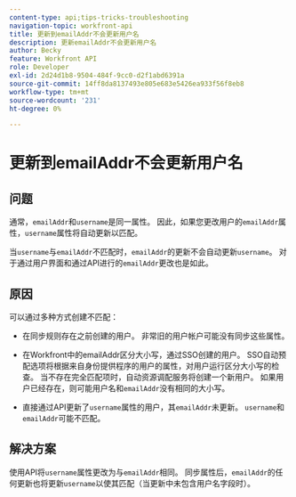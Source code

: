 ```yaml
---
content-type: api;tips-tricks-troubleshooting
navigation-topic: workfront-api
title: 更新到emailAddr不会更新用户名
description: 更新emailAddr不会更新用户名
author: Becky
feature: Workfront API
role: Developer
exl-id: 2d24d1b8-9504-484f-9cc0-d2f1abd6391a
source-git-commit: 14ff8da8137493e805e683e5426ea933f56f8eb8
workflow-type: tm+mt
source-wordcount: '231'
ht-degree: 0%

---
```



# 更新到emailAddr不会更新用户名

## 问题

通常，`emailAddr`和`username`是同一属性。 因此，如果您更改用户的`emailAddr`属性，`username`属性将自动更新以匹配。

当`username`与`emailAddr`不匹配时，`emailAddr`的更新不会自动更新`username`。 对于通过用户界面和通过API进行的`emailAddr`更改也是如此。

## 原因

可以通过多种方式创建不匹配：

* 在同步规则存在之前创建的用户。 非常旧的用户帐户可能没有同步这些属性。

* 在Workfront中的emailAddr区分大小写，通过SSO创建的用户。 SSO自动预配选项将根据来自身份提供程序的用户的属性，对用户运行区分大小写的检查。 当不存在完全匹配项时，自动资源调配服务将创建一个新用户。 如果用户已经存在，则可能用户名和`emailAddr`没有相同的大小写。

* 直接通过API更新了`username`属性的用户，其`emailAddr`未更新。 `username`和`emailAddr`可能不匹配。

## 解决方案

使用API将`username`属性更改为与`emailAddr`相同。 同步属性后，`emailAddr`的任何更新也将更新`username`以使其匹配（当更新中未包含用户名字段时）。
